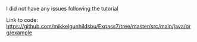 I did not have any issues following the tutorial

Link to code: https://github.com/mikkelgunhildsbu/Expass7/tree/master/src/main/java/org/example
